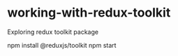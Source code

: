 # working-with-redux-toolkit
Exploring redux toolkit package

npm install @reduxjs/toolkit
npm start
